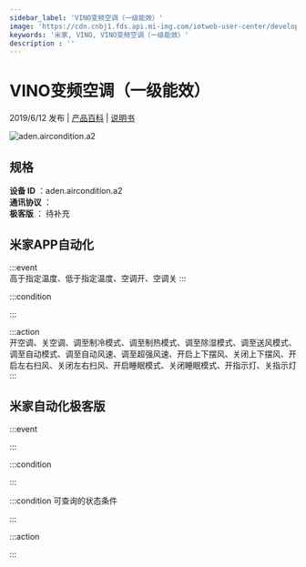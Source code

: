 ```yaml
---
sidebar_label: 'VINO变频空调（一级能效）'
image: 'https://cdn.cnbj1.fds.api.mi-img.com/iotweb-user-center/developer_1679069105269k9JZA5xp.png?GalaxyAccessKeyId=AKVGLQWBOVIRQ3XLEW&Expires=9223372036854775807&Signature=hCsevXyi4ooZMa05HvHMaTxp7J8='
keywords: '米家, VINO, VINO变频空调（一级能效）'
description : ''
---
```

# VINO变频空调（一级能效）

2019/6/12 发布 | [产品百科](https://home.mi.com/webapp/content/baike/product/index.html?model=aden.aircondition.a2/) | [说明书](https://home.mi.com/views/introduction.html?model=aden.aircondition.a2&region=cn)

![aden.aircondition.a2](https://cdn.cnbj1.fds.api.mi-img.com/iotweb-user-center/developer_1679069105269k9JZA5xp.png?GalaxyAccessKeyId=AKVGLQWBOVIRQ3XLEW&Expires=9223372036854775807&Signature=hCsevXyi4ooZMa05HvHMaTxp7J8=)

## 规格  
> 
**设备 ID** ：aden.aircondition.a2  
**通讯协议** ：  
**极客版**  ： 待补充 


## 米家APP自动化  

:::event  
高于指定温度、低于指定温度、空调开、空调关
:::

:::condition  

:::

:::action   
开空调、关空调、调至制冷模式、调至制热模式、调至除湿模式、调至送风模式、调至自动模式、调至自动风速、调至超强风速、开启上下摆风、关闭上下摆风、开启左右扫风、关闭左右扫风、开启睡眠模式、关闭睡眠模式、开指示灯、关指示灯
:::

## 米家自动化极客版  

:::event  

:::

:::condition  

:::

:::condition 可查询的状态条件  

:::

:::action  

:::

        
